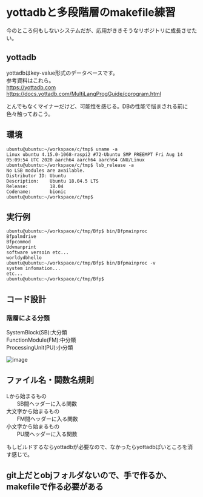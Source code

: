 # yottadbと多段階層のmakefile練習

今のところ何もしないシステムだが、応用がききそうなリポジトリに成長させたい。  

## yottadb

yottadbはkey-value形式のデータベースです。  
参考資料はこれら。  
https://yottadb.com  
https://docs.yottadb.com/MultiLangProgGuide/cprogram.html  

とんでもなくマイナーだけど、可能性を感じる。DBの性能で悩まされる前に色々触っておこう。  

## 環境

```
ubuntu@ubuntu:~/workspace/c/tmp$ uname -a
Linux ubuntu 4.15.0-1068-raspi2 #72-Ubuntu SMP PREEMPT Fri Aug 14 05:09:54 UTC 2020 aarch64 aarch64 aarch64 GNU/Linux
ubuntu@ubuntu:~/workspace/c/tmp$ lsb_release -a
No LSB modules are available.
Distributor ID: Ubuntu
Description:    Ubuntu 18.04.5 LTS
Release:        18.04
Codename:       bionic
ubuntu@ubuntu:~/workspace/c/tmp$
```

## 実行例

```
ubuntu@ubuntu:~/workspace/c/tmp/Bfp$ bin/Bfpmainproc
Bfpalmdrive
Bfpcommod
Udvmanprint
software versoin etc...
worldydbhello
ubuntu@ubuntu:~/workspace/c/tmp/Bfp$ bin/Bfpmainproc -v
system infomation...
etc...
ubuntu@ubuntu:~/workspace/c/tmp/Bfp$
```

## コード設計

### 階層による分類

SystemBlock(SB):大分類  
FunctionModule(FM):中分類  
ProcessingUnit(PU):小分類  

 ![image](https://user-images.githubusercontent.com/29003588/93002044-c34c8100-f56e-11ea-8331-81d05efa8f19.png)  

## ファイル名・関数名規則  
Lから始まるもの  
　　SB間ヘッダーに入る関数  
大文字から始まるもの  
　　FM間ヘッダーに入る関数  
小文字から始まるもの  
　　PU間ヘッダーに入る関数  

もしビルドするならyottadbが必要なので、なかったらyottadbぽいところを消す感じで。  

## git上だとobjフォルダないので、手で作るか、makefileで作る必要がある

